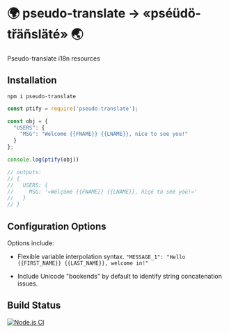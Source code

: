 # :earth_africa: pseudo-translate → «pséüdö-třäñsläté» :earth_asia:

Pseudo-translate i18n resources

## Installation

`npm i pseudo-translate`

```javascript
const ptify = require('pseudo-translate');

const obj = {
  "USERS": {
    "MSG": "Welcome {{FNAME}} {{LNAME}}, nice to see you!"
  }
};

console.log(ptify(obj))

// outputs:
// {
//   USERS: {
//     MSG: '«Wélçömé {{FNAME}} {{LNAME}}, ñïçé tö séé yöü!»'
//   }
// }
```


## Configuration Options

Options include:

* Flexible variable interpolation syntax. `"MESSAGE_1": "Hello {{FIRST_NAME}} {{LAST_NAME}}, welcome in!"`

* Include Unicode "bookends" by default to identify string concatenation issues.

## Build Status

[![Node.js CI](https://github.com/rorsini/pseudo-translate-json/workflows/Node.js%20CI/badge.svg)](https://github.com/rorsini/pseudo-translate-json/actions?query=workflow%3A%22Node.js+CI%22)


